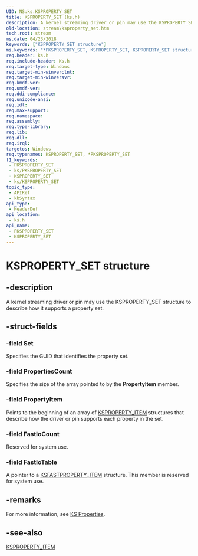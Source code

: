 ```yaml
---
UID: NS:ks.KSPROPERTY_SET
title: KSPROPERTY_SET (ks.h)
description: A kernel streaming driver or pin may use the KSPROPERTY_SET structure to describe how it supports a property set.
old-location: stream\ksproperty_set.htm
tech.root: stream
ms.date: 04/23/2018
keywords: ["KSPROPERTY_SET structure"]
ms.keywords: "*PKSPROPERTY_SET, KSPROPERTY_SET, KSPROPERTY_SET structure [Streaming Media Devices], PKSPROPERTY_SET, PKSPROPERTY_SET structure pointer [Streaming Media Devices], ks-struct_2c865d90-5142-4cda-bbd2-af67ac716c87.xml, ks/KSPROPERTY_SET, ks/PKSPROPERTY_SET, stream.ksproperty_set"
req.header: ks.h
req.include-header: Ks.h
req.target-type: Windows
req.target-min-winverclnt: 
req.target-min-winversvr: 
req.kmdf-ver: 
req.umdf-ver: 
req.ddi-compliance: 
req.unicode-ansi: 
req.idl: 
req.max-support: 
req.namespace: 
req.assembly: 
req.type-library: 
req.lib: 
req.dll: 
req.irql: 
targetos: Windows
req.typenames: KSPROPERTY_SET, *PKSPROPERTY_SET
f1_keywords:
 - PKSPROPERTY_SET
 - ks/PKSPROPERTY_SET
 - KSPROPERTY_SET
 - ks/KSPROPERTY_SET
topic_type:
 - APIRef
 - kbSyntax
api_type:
 - HeaderDef
api_location:
 - ks.h
api_name:
 - PKSPROPERTY_SET
 - KSPROPERTY_SET
---
```


# KSPROPERTY_SET structure


## -description

A kernel streaming driver or pin may use the KSPROPERTY_SET structure to describe how it supports a property set.

## -struct-fields

### -field Set

Specifies the GUID that identifies the property set.

### -field PropertiesCount

Specifies the size of the array pointed to by the <b>PropertyItem</b> member.

### -field PropertyItem

Points to the beginning of an array of <a href="/windows-hardware/drivers/ddi/ks/ns-ks-ksproperty_item">KSPROPERTY_ITEM</a> structures that describe how the driver or pin supports each property in the set.

### -field FastIoCount

Reserved for system use.

### -field FastIoTable

A pointer to a <a href="/windows-hardware/drivers/ddi/ks/ns-ks-ksfastproperty_item">KSFASTPROPERTY_ITEM</a> structure. This member is reserved for system use.

## -remarks

For more information, see <a href="/windows-hardware/drivers/stream/ks-properties">KS Properties</a>.

## -see-also

<a href="/windows-hardware/drivers/ddi/ks/ns-ks-ksproperty_item">KSPROPERTY_ITEM</a>

